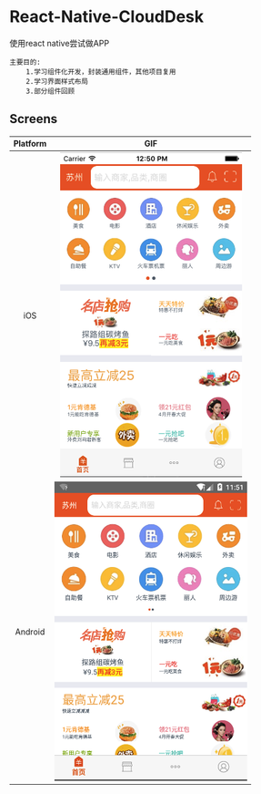 # React-Native-CloudDesk
使用react native尝试做APP

    主要目的:
        1.学习组件化开发，封装通用组件，其他项目复用
        2.学习界面样式布局
        3.部分组件回顾
## Screens

| Platform| GIF     | 
| :------:| :-------: 
| iOS|  ![ios app](https://github.com/LancCJ/github-project-docs/raw/master/doc/goshopping/IOS_HOME.png)  | 
| Android |![Android app](https://github.com/LancCJ/github-project-docs/raw/master/doc/goshopping/ANDROID_HOME.png)    |   
        
